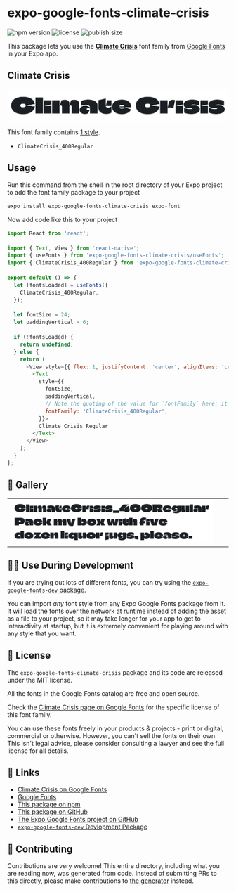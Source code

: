 # expo-google-fonts-climate-crisis

![npm version](https://flat.badgen.net/npm/v/expo-google-fonts-climate-crisis)
![license](https://flat.badgen.net/github/license/expo/google-fonts)
![publish size](https://flat.badgen.net/packagephobia/install/expo-google-fonts-climate-crisis)

This package lets you use the [**Climate Crisis**](https://fonts.google.com/specimen/Climate+Crisis) font family from [Google Fonts](https://fonts.google.com/) in your Expo app.

## Climate Crisis

![Climate Crisis](./font-family.png)

This font family contains [1 style](#-gallery).

- `ClimateCrisis_400Regular`

## Usage

Run this command from the shell in the root directory of your Expo project to add the font family package to your project
```sh
expo install expo-google-fonts-climate-crisis expo-font
```

Now add code like this to your project
```js
import React from 'react';

import { Text, View } from 'react-native';
import { useFonts } from 'expo-google-fonts-climate-crisis/useFonts';
import { ClimateCrisis_400Regular } from 'expo-google-fonts-climate-crisis/400Regular';

export default () => {
  let [fontsLoaded] = useFonts({
    ClimateCrisis_400Regular,
  });

  let fontSize = 24;
  let paddingVertical = 6;

  if (!fontsLoaded) {
    return undefined;
  } else {
    return (
      <View style={{ flex: 1, justifyContent: 'center', alignItems: 'center' }}>
        <Text
          style={{
            fontSize,
            paddingVertical,
            // Note the quoting of the value for `fontFamily` here; it expects a string!
            fontFamily: 'ClimateCrisis_400Regular',
          }}>
          Climate Crisis Regular
        </Text>
      </View>
    );
  }
};

```

## 🔡 Gallery


||||
|-|-|-|
|![ClimateCrisis_400Regular](.//400Regular/ClimateCrisis_400Regular.ttf.png)||||


## 👩‍💻 Use During Development

If you are trying out lots of different fonts, you can try using the [`expo-google-fonts-dev` package](https://github.com/freeboub/google-fonts/tree/master/font-packages/dev#readme).

You can import *any* font style from any Expo Google Fonts package from it. It will load the fonts
over the network at runtime instead of adding the asset as a file to your project, so it may take longer
for your app to get to interactivity at startup, but it is extremely convenient
for playing around with any style that you want.

## 📖 License

The `expo-google-fonts-climate-crisis` package and its code are released under the MIT license.

All the fonts in the Google Fonts catalog are free and open source.

Check the [Climate Crisis page on Google Fonts](https://fonts.google.com/specimen/Climate+Crisis) for the specific license of this font family.

You can use these fonts freely in your products & projects - print or digital, commercial or otherwise. However, you can't sell the fonts on their own. This isn't legal advice, please consider consulting a lawyer and see the full license for all details.

## 🔗 Links

- [Climate Crisis on Google Fonts](https://fonts.google.com/specimen/Climate+Crisis)
- [Google Fonts](https://fonts.google.com/)
- [This package on npm](https://www.npmjs.com/package/expo-google-fonts-climate-crisis)
- [This package on GitHub](https://github.com/freeboub/google-fonts/tree/master/font-packages/climate-crisis)
- [The Expo Google Fonts project on GitHub](https://github.com/freeboub/google-fonts)
- [`expo-google-fonts-dev` Devlopment Package](https://github.com/freeboub/google-fonts/tree/master/font-packages/dev)

## 🤝 Contributing

Contributions are very welcome! This entire directory, including what you are reading now, was generated from code. Instead of submitting PRs to this directly, please make contributions to [the generator](https://github.com/freeboub/google-fonts/tree/master/packages/generator) instead.
